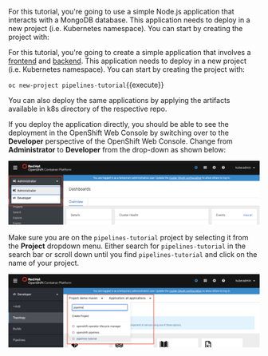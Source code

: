 For this tutorial, you're going to use a simple Node.js application that interacts with a MongoDB database. This application needs to deploy in a new project (i.e. Kubernetes namespace). You can start by creating the project with:

For this tutorial, you're going to create a simple application that involves a [frontend](https://github.com/openshift-pipelines/vote-ui) and [backend](https://github.com/openshift-pipelines/vote-api). This application needs to deploy in a new project (i.e. Kubernetes namespace). You can start by creating the project with:

`oc new-project pipelines-tutorial`{{execute}}

You can also deploy the same applications by applying the artifacts available in k8s directory of the respective repo.

If you deploy the application directly, you should be able to see the deployment in the OpenShift Web Console by switching over to the **Developer** perspective of the OpenShift Web Console. Change from **Administrator** to **Developer** from the drop-down as shown below:

![Web Console Developer](../../assets/middleware/pipelines/web-console-developer.png)

Make sure you are on the `pipelines-tutorial` project by selecting it from the **Project** dropdown menu. Either search for `pipelines-tutorial` in the search bar or scroll down until you find `pipelines-tutorial` and click on the name of your project.

![Web Console Login](../../assets/middleware/pipelines/web-console-project.png)